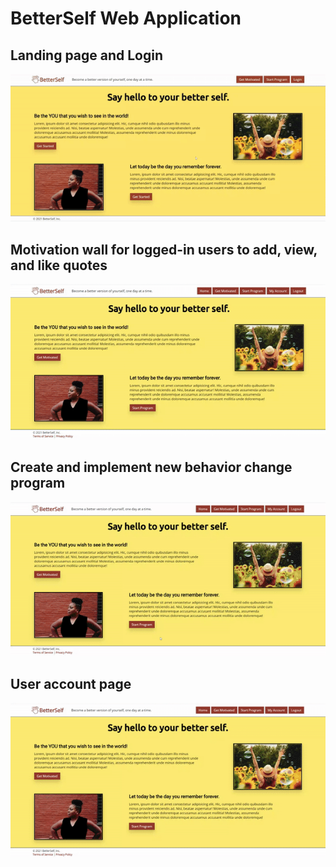 <h1> BetterSelf Web Application</h1>
<h2>Landing page and Login</h2>
<img src="demo/login.gif">
<h2>Motivation wall for logged-in users to add, view, and like quotes</h2>
<img src="demo/motivation_wall.gif">
<h2>Create and implement new behavior change program</h2>
<img src="demo/behavior_program.gif">
<h2>User account page</h2>
<img src="demo/my_account.gif">